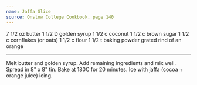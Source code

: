 ```yaml
---
name: Jaffa Slice
source: Onslow College Cookbook, page 140
---
```


7 1/2 oz butter
1 1/2 D golden syrup
1 1/2 c coconut
1 1/2 c brown sugar
1 1/2 c cornflakes (or oats)
1 1/2 c flour
1 1/2 t baking powder
grated rind of an orange

---

Melt butter and golden syrup.  Add remaining ingredients and mix well.  Spread in 8" x 8" tin.  Bake at 180C for 20 minutes.  Ice with jaffa (cocoa + orange juice) icing.


